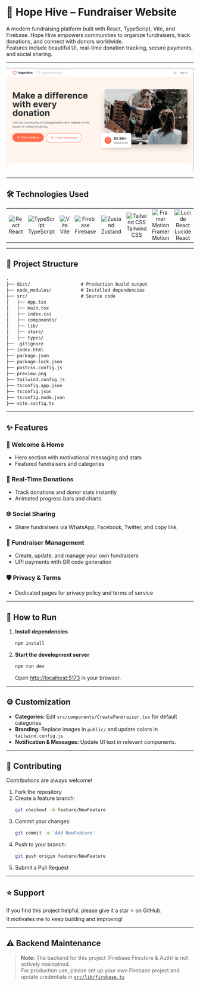 # 🌟 Hope Hive – Fundraiser Website

A modern fundraising platform built with React, TypeScript, Vite, and Firebase. Hope Hive empowers communities to organize fundraisers, track donations, and connect with donors worldwide.  
Features include beautiful UI, real-time donation tracking, secure payments, and social sharing.

---

<p align="center">
  <img src="preview.png" alt="App Preview" width="600"/>
</p>

---

## 🛠 Technologies Used

<table>
  <tr>
    <td align="center" width="96">
      <img src="https://techstack-generator.vercel.app/react-icon.svg" alt="React" width="48" height="48" />
      <br>React
    </td>
    <td align="center" width="96">
      <img src="https://techstack-generator.vercel.app/ts-icon.svg" alt="TypeScript" width="48" height="48" />
      <br>TypeScript
    </td>
    <td align="center" width="96">
      <img src="https://techstack-generator.vercel.app/vite-icon.svg" alt="Vite" width="48" height="48" />
      <br>Vite
    </td>
    <td align="center" width="96">
      <img src="https://www.vectorlogo.zone/logos/firebase/firebase-icon.svg" alt="Firebase" width="48" height="48" />
      <br>Firebase
    </td>
    <td align="center" width="96">
      <img src="https://raw.githubusercontent.com/pmndrs/zustand/main/logo.svg" alt="Zustand" width="48" height="48" />
      <br>Zustand
    </td>
    <td align="center" width="96">
      <img src="https://www.vectorlogo.zone/logos/tailwindcss/tailwindcss-icon.svg" alt="Tailwind CSS" width="48" height="48" />
      <br>Tailwind CSS
    </td>
    <td align="center" width="96">
      <img src="https://framerusercontent.com/images/FramerMotion-icon.svg" alt="Framer Motion" width="48" height="48" />
      <br>Framer Motion
    </td>
    <td align="center" width="96">
      <img src="https://lucide.dev/logo.svg" alt="Lucide React" width="48" height="48" />
      <br>Lucide React
    </td>
  </tr>
</table>

---

## 📂 Project Structure

```
.
├── dist/                   # Production build output
├── node_modules/           # Installed dependencies
├── src/                    # Source code
│   ├── App.tsx
│   ├── main.tsx
│   ├── index.css
│   ├── components/
│   ├── lib/
│   ├── store/
│   ├── types/
├── .gitignore
├── index.html
├── package.json
├── package-lock.json
├── postcss.config.js
├── preview.png
├── tailwind.config.js
├── tsconfig.app.json
├── tsconfig.json
├── tsconfig.node.json
├── vite.config.ts
```

---

## ✨ Features

### 👋 Welcome & Home
- Hero section with motivational messaging and stats
- Featured fundraisers and categories

### 🔔 Real-Time Donations
- Track donations and donor stats instantly
- Animated progress bars and charts

### 🌐 Social Sharing
- Share fundraisers via WhatsApp, Facebook, Twitter, and copy link

### 📌 Fundraiser Management
- Create, update, and manage your own fundraisers
- UPI payments with QR code generation

### 🛡️ Privacy & Terms
- Dedicated pages for privacy policy and terms of service

---

## 🚀 How to Run

1. **Install dependencies**
   ```bash
   npm install
   ```
2. **Start the development server**
   ```bash
   npm run dev
   ```
   Open [http://localhost:5173](http://localhost:5173) in your browser.

---

## ⚙️ Customization

- **Categories:** Edit `src/components/CreateFundraiser.tsx` for default categories.
- **Branding:** Replace images in `public/` and update colors in `tailwind.config.js`.
- **Notification & Messages:** Update UI text in relevant components.

---

## 🤝 Contributing

Contributions are always welcome!

1. Fork the repository
2. Create a feature branch:
   ```bash
   git checkout -b feature/NewFeature
   ```
3. Commit your changes:
   ```bash
   git commit -m 'Add NewFeature'
   ```
4. Push to your branch:
   ```bash
   git push origin feature/NewFeature
   ```
5. Submit a Pull Request

---

## ⭐ Support

If you find this project helpful, please give it a star ⭐ on GitHub.  
It motivates me to keep building and improving!

---

## ⚠️ Backend Maintenance

> **Note:** The backend for this project (Firebase Firestore & Auth) is not actively maintained.  
> For production use, please set up your own Firebase project and update credentials in [`src/lib/firebase.ts`](src/lib/firebase.ts)
